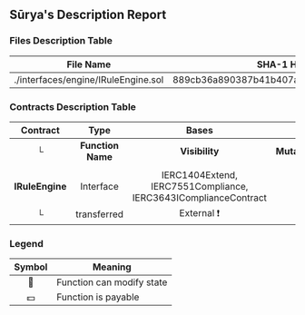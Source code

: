## Sūrya's Description Report

### Files Description Table


|  File Name  |  SHA-1 Hash  |
|-------------|--------------|
| ./interfaces/engine/IRuleEngine.sol | 889cb36a890387b41b407af7106e4f83ab4647a5 |


### Contracts Description Table


|  Contract  |         Type        |       Bases      |                  |                 |
|:----------:|:-------------------:|:----------------:|:----------------:|:---------------:|
|     └      |  **Function Name**  |  **Visibility**  |  **Mutability**  |  **Modifiers**  |
||||||
| **IRuleEngine** | Interface | IERC1404Extend, IERC7551Compliance, IERC3643IComplianceContract |||
| └ | transferred | External ❗️ | 🛑  |NO❗️ |


### Legend

|  Symbol  |  Meaning  |
|:--------:|-----------|
|    🛑    | Function can modify state |
|    💵    | Function is payable |
